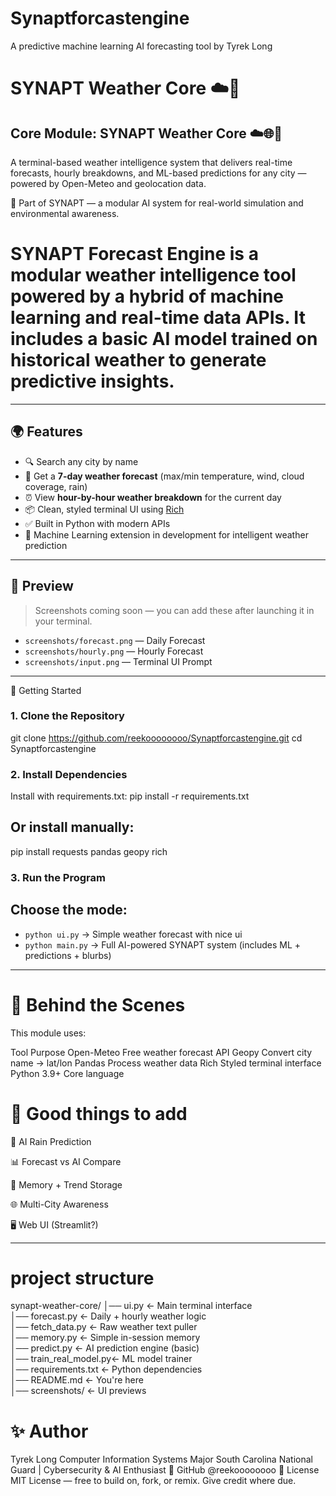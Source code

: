 # Synaptforcastengine
A predictive machine learning AI forecasting tool by Tyrek Long
# SYNAPT Weather Core ☁️🧠


## Core Module: SYNAPT Weather Core ☁️🌐🧠

A terminal-based weather intelligence system that delivers real-time forecasts, hourly breakdowns, and ML-based predictions for any city — powered by Open-Meteo and geolocation data.

🔧 Part of SYNAPT — a modular AI system for real-world simulation and environmental awareness.
# SYNAPT Forecast Engine is a modular weather intelligence tool powered by a hybrid of machine learning and real-time data APIs. It includes a basic AI model trained on historical weather to generate predictive insights.


---

## 🌍 Features

- 🔍 Search any city by name
- 📆 Get a **7-day weather forecast** (max/min temperature, wind, cloud coverage, rain)
- ⏰ View **hour-by-hour weather breakdown** for the current day
- 📦 Clean, styled terminal UI using [Rich](https://github.com/Textualize/rich)
- ✅ Built in Python with modern APIs
- 🧠 Machine Learning extension in development for intelligent weather prediction

---

## 📸 Preview

> Screenshots coming soon — you can add these after launching it in your terminal.

- `screenshots/forecast.png` — Daily Forecast
- `screenshots/hourly.png` — Hourly Forecast
- `screenshots/input.png` — Terminal UI Prompt

---

🚀 Getting Started
### 1. Clone the Repository
git clone https://github.com/reekoooooooo/Synaptforcastengine.git
cd Synaptforcastengine

### 2. Install Dependencies
Install with requirements.txt:
pip install -r requirements.txt
## Or install manually:
pip install requests pandas geopy rich
### 3. Run the Program

## Choose the mode:

- `python ui.py` → Simple weather forecast with nice ui
- `python main.py` → Full AI-powered SYNAPT system (includes ML + predictions + blurbs)

---

# 🧠 Behind the Scenes
This module uses:

Tool	Purpose
Open-Meteo	Free weather forecast API
Geopy	Convert city name → lat/lon
Pandas	Process weather data
Rich	Styled terminal interface
Python 3.9+	Core language


# 🧠 Good things to add

🧠 AI Rain Prediction	

📊 Forecast vs AI Compare	

💾 Memory + Trend Storage	

🌐 Multi-City Awareness	

🖥 Web UI (Streamlit?)	


---

# project structure
synapt-weather-core/
│── ui.py              ← Main terminal interface  
│── forecast.py        ← Daily + hourly weather logic  
│── fetch_data.py      ← Raw weather text puller  
│── memory.py          ← Simple in-session memory  
│── predict.py         ← AI prediction engine (basic)  
│── train_real_model.py← ML model trainer  
│── requirements.txt   ← Python dependencies  
│── README.md          ← You're here  
│── screenshots/       ← UI previews  

# ✨ Author
Tyrek Long
Computer Information Systems Major
South Carolina National Guard | Cybersecurity & AI Enthusiast
🔗 GitHub @reekoooooooo
📜 License
MIT License — free to build on, fork, or remix. Give credit where due.
